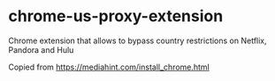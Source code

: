 chrome-us-proxy-extension
=========================

Chrome extension that allows to bypass country restrictions on Netflix, Pandora and Hulu

Copied from
https://mediahint.com/install_chrome.html
